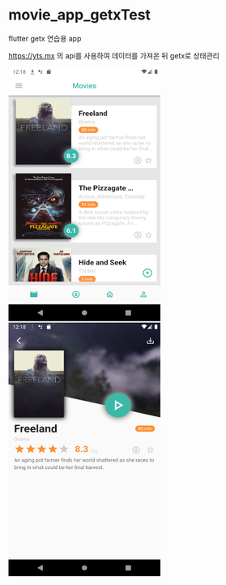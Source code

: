 # movie_app_getxTest

flutter getx 연습용 app

https://yts.mx 의 api를 사용하여 데이터를 가져온 뒤 getx로 상태관리

<div class="grid-image">
  <img src="./images/1.png" width="300" height="500">
  <img src="./images/2.png" width="300" height="500">
</div>

